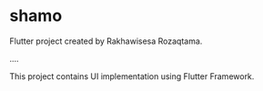 # shamo

Flutter project created by Rakhawisesa Rozaqtama.

....

This project contains UI implementation using Flutter Framework.